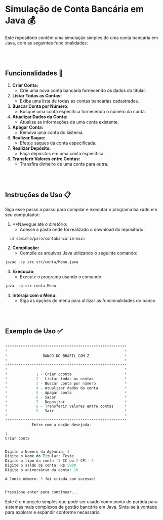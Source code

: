 # Simulação de Conta Bancária em Java 💰

Este repositório contém uma simulação simples de uma conta bancária em Java, com as seguintes funcionalidades:

<br><br>

## Funcionalidades 🔧

1. **Criar Conta:**
    - Crie uma nova conta bancária fornecendo os dados do titular.
2. **Listar Todas as Contas:**
    - Exiba uma lista de todas as contas bancárias cadastradas.
3. **Buscar Conta por Número:**
    - Busque uma conta específica fornecendo o número da conta.
4. **Atualizar Dados da Conta:**
    - Atualize as informações de uma conta existente.
5. **Apagar Conta:**
    - Remova uma conta do sistema.
6. **Realizar Saque:**
    - Efetue saques da conta especificada.
7. **Realizar Depósito:**
    - Faça depósitos em uma conta específica.
8. **Transferir Valores entre Contas:**
    - Transfira dinheiro de uma conta para outra.

<br><br>

## Instruções de Uso 📋

Siga esse passo a passo para compilar e executar o programa baixado em seu computador:

1. **Navegue até o diretório:
	- Acesse a pasta onde foi realizado o download do repositório:
```bash
  cd caminho/para/contabancaria-main
```
	
2. **Compilação:**
    - Compile os arquivos Java utilizando o seguinte comando:
```bash
javac -cp src src/conta/Menu.java
```

3. **Execução:**    
    - Execute o programa usando o comando:
```bash
java -cp src conta.Menu
```
	        
4. **Interaja com o Menu:**
    - Siga as opções do menu para utilizar as funcionalidades do banco.

<br><br>

## Exemplo de Uso ✅

```java

*******************************************************
*                                                     *
*                BANCO DO BRAZIL COM Z                *
*                                                     *
*******************************************************
*                                                     *
*             1 - Criar cconta                        *
*             2 - Listar todas as contas              *
*             3 - Buscar conta por número             *
*             4 - Atualizar dados da conta            *
*             5 - Apagar conta                        *
*             6 - Sacar                               *
*             7 - Depositar                           *
*             8 - Transferir valores entre contas     *
*             9 - Sair                                *
*                                                     *
*******************************************************
            Entre com a opção desejada:

1
Criar conta


Digite o Numero da Agência: 1
Digite o Nome do Titular: Teste
Digite o tipo da conta (1-CC ou 2-CP): 2
Digite o saldo da conta: R$ 5000
Digite o aniversário da conta: 10

A Conta número: 5 foi criada com sucesso!


Pressione enter para continuar...

```

Este é um projeto simples que pode ser usado como ponto de partida para sistemas mais complexos de gestão bancária em Java. Sinta-se à vontade para explorar e expandir conforme necessário.

